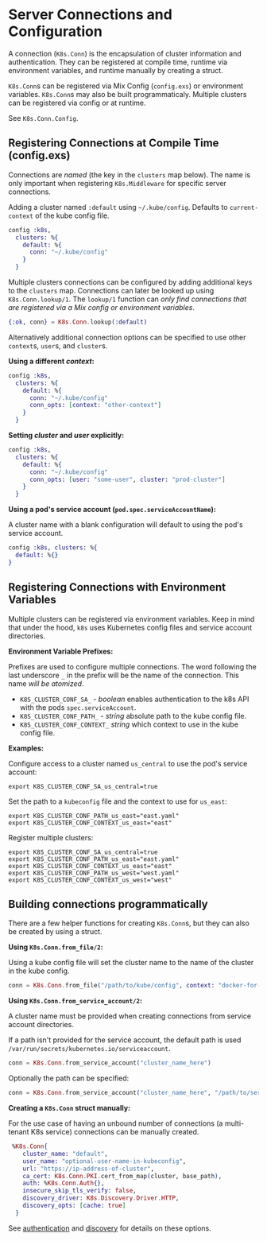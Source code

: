 # Server Connections and Configuration

A connection (`K8s.Conn`) is the encapsulation of cluster information and authentication. They can be registered at compile time, runtime via environment variables, and runtime manually by creating a struct.

`K8s.Conn`s can be registered via Mix Config (`config.exs`) or environment variables. `K8s.Conn`s may also be built programmaticaly. Multiple clusters can be registered via config or at runtime.

See `K8s.Conn.Config`.

## Registering Connections at Compile Time (config.exs)

Connections are _named_ (the key in the `clusters` map below). The name is only important when registering `K8s.Middleware` for specific server connections.

Adding a cluster named `:default` using `~/.kube/config`. Defaults to `current-context` of the kube config file.

```elixir
config :k8s,
  clusters: %{
    default: %{
      conn: "~/.kube/config"
    }
  }
```

Multiple clusters connections can be configured by adding additional keys to the `clusters` map. Connections can later be looked up using `K8s.Conn.lookup/1`. The `lookup/1` function can _only find connections that are registered via a Mix config or environment variables_.

```elixir
{:ok, conn} = K8s.Conn.lookup(:default)
```

Alternatively additional connection options can be specified to use other `context`s, `user`s, and `cluster`s.

**Using a different _context_:**

```elixir
config :k8s,
  clusters: %{
    default: %{
      conn: "~/.kube/config"
      conn_opts: [context: "other-context"]
    }
  }
```

**Setting *cluster* and *user* explicitly:**

```elixir
config :k8s,
  clusters: %{
    default: %{
      conn: "~/.kube/config"
      conn_opts: [user: "some-user", cluster: "prod-cluster"]
    }
  }
```

**Using a pod's service account (`pod.spec.serviceAccountName`):**

A cluster name with a blank configuration will default to using the pod's service account.

```elixir
config :k8s, clusters: %{
  default: %{}
}
```

## Registering Connections with Environment Variables

Multiple clusters can be registered via environment variables. Keep in mind that under the hood, `k8s` uses Kubernetes config files and service account directories.

**Environment Variable Prefixes:**

Prefixes are used to configure multiple connections. The word following the last underscore `_` in the prefix will be the name of the connection. This name _will be atomized_.

* `K8S_CLUSTER_CONF_SA_` - *boolean* enables authentication to the k8s API with the pods `spec.serviceAccount`.
* `K8S_CLUSTER_CONF_PATH_` - *string* absolute path to the kube config file.
* `K8S_CLUSTER_CONF_CONTEXT_` *string* which context to use in the kube config file.

**Examples:**

Configure access to a cluster named `us_central` to use the pod's service account:

```shell
export K8S_CLUSTER_CONF_SA_us_central=true
```

Set the path to a `kubeconfig` file and the context to use for `us_east`:

```shell
export K8S_CLUSTER_CONF_PATH_us_east="east.yaml"
export K8S_CLUSTER_CONF_CONTEXT_us_east="east"
```

Register multiple clusters:

```shell
export K8S_CLUSTER_CONF_SA_us_central=true
export K8S_CLUSTER_CONF_PATH_us_east="east.yaml"
export K8S_CLUSTER_CONF_CONTEXT_us_east="east"
export K8S_CLUSTER_CONF_PATH_us_west="west.yaml"
export K8S_CLUSTER_CONF_CONTEXT_us_west="west"
```

## Building connections programmatically

There are a few helper functions for creating `K8s.Conn`s, but they can also be created by using a struct.

**Using `K8s.Conn.from_file/2`:**

Using a kube config file will set the cluster name to the name of the cluster in the kube config.

```elixir
conn = K8s.Conn.from_file("/path/to/kube/config", context: "docker-for-desktop")
```

**Using `K8s.Conn.from_service_account/2`:**

A cluster name must be provided when creating connections from service account directories.

If a path isn't provided for the service account, the default path is used `/var/run/secrets/kubernetes.io/serviceaccount`.

```elixir
conn = K8s.Conn.from_service_account("cluster_name_here")
```

Optionally the path can be specified:

```elixir
conn = K8s.Conn.from_service_account("cluster_name_here", "/path/to/service/account/directory")
```

**Creating a `K8s.Conn` struct manually:**

For the use case of having an unbound number of connections (a multi-tenant K8s service) connections can be manually created.

```elixir
 %K8s.Conn{
    cluster_name: "default",
    user_name: "optional-user-name-in-kubeconfig",
    url: "https://ip-address-of-cluster",
    ca_cert: K8s.Conn.PKI.cert_from_map(cluster, base_path),
    auth: %K8s.Conn.Auth{},
    insecure_skip_tls_verify: false,
    discovery_driver: K8s.Discovery.Driver.HTTP,
    discovery_opts: [cache: true]
  }
```

See [authentication](./authentication.md) and [discovery](./discovery.md) for details on these options.